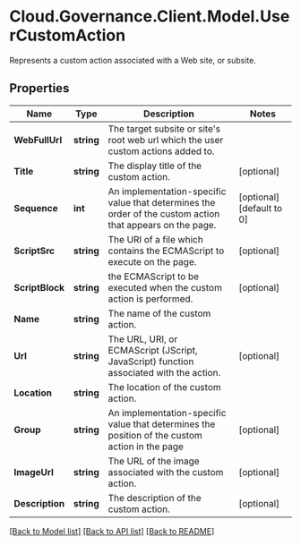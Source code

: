 # Cloud.Governance.Client.Model.UserCustomAction
Represents a custom action associated with a Web site, or subsite.
## Properties

Name | Type | Description | Notes
------------ | ------------- | ------------- | -------------
**WebFullUrl** | **string** | The target subsite or site&#39;s root web url which the user custom actions added to. | 
**Title** | **string** | The display title of the custom action. | [optional] 
**Sequence** | **int** | An implementation-specific value that determines the order of the custom action that appears on the page. | [optional] [default to 0]
**ScriptSrc** | **string** | The URI of a file which contains the ECMAScript to execute on the page. | [optional] 
**ScriptBlock** | **string** | the ECMAScript to be executed when the custom action is performed. | [optional] 
**Name** | **string** | The name of the custom action. | 
**Url** | **string** | The URL, URI, or ECMAScript (JScript, JavaScript) function associated with the action. | [optional] 
**Location** | **string** | The location of the custom action. | 
**Group** | **string** | An implementation-specific value that determines the position of the custom action in the page | [optional] 
**ImageUrl** | **string** | The URL of the image associated with the custom action. | [optional] 
**Description** | **string** | The description of the custom action. | [optional] 

[[Back to Model list]](../README.md#documentation-for-models) [[Back to API list]](../README.md#documentation-for-api-endpoints) [[Back to README]](../README.md)

